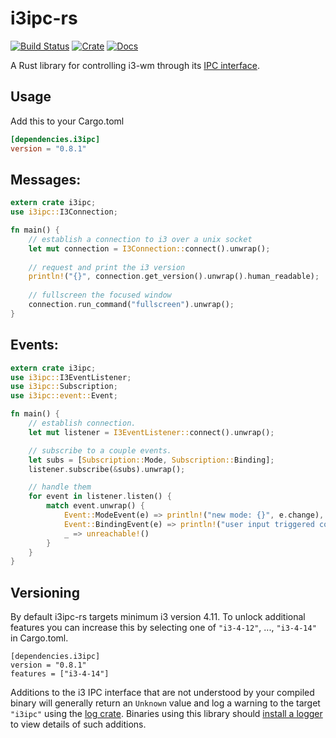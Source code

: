 # i3ipc-rs

[![Build Status](https://travis-ci.org/tmerr/i3ipc-rs.svg?branch=master)](https://travis-ci.org/tmerr/i3ipc-rs)
[![Crate](http://meritbadge.herokuapp.com/i3ipc)](https://crates.io/crates/i3ipc)
[![Docs](https://docs.rs/i3ipc/badge.svg)](https://docs.rs/i3ipc)

A Rust library for controlling i3-wm through its [IPC interface](https://i3wm.org/docs/ipc.html).

## Usage
Add this to your Cargo.toml
```toml
[dependencies.i3ipc]
version = "0.8.1"
```

## Messages:

```rust
extern crate i3ipc;
use i3ipc::I3Connection;

fn main() {
    // establish a connection to i3 over a unix socket
    let mut connection = I3Connection::connect().unwrap();
    
    // request and print the i3 version
    println!("{}", connection.get_version().unwrap().human_readable);
    
    // fullscreen the focused window
    connection.run_command("fullscreen").unwrap();
}
```

## Events:

```rust
extern crate i3ipc;
use i3ipc::I3EventListener;
use i3ipc::Subscription;
use i3ipc::event::Event;

fn main() {
    // establish connection.
    let mut listener = I3EventListener::connect().unwrap();

    // subscribe to a couple events.
    let subs = [Subscription::Mode, Subscription::Binding];
    listener.subscribe(&subs).unwrap();

    // handle them
    for event in listener.listen() {
        match event.unwrap() {
            Event::ModeEvent(e) => println!("new mode: {}", e.change),
            Event::BindingEvent(e) => println!("user input triggered command: {}", e.binding.command),
            _ => unreachable!()
        }
    }
}
```

## Versioning

By default i3ipc-rs targets minimum i3 version 4.11. To unlock additional features you can increase this by selecting one of `"i3-4-12"`, ..., `"i3-4-14"` in Cargo.toml.

```
[dependencies.i3ipc]
version = "0.8.1"
features = ["i3-4-14"]
```

Additions to the i3 IPC interface that are not understood by your compiled binary will generally return an `Unknown` value and log a warning to the target `"i3ipc"` using the [log crate](http://doc.rust-lang.org/log). Binaries using this library should [install a logger](https://doc.rust-lang.org/log/log/index.html#in-executables) to view details of such additions.
